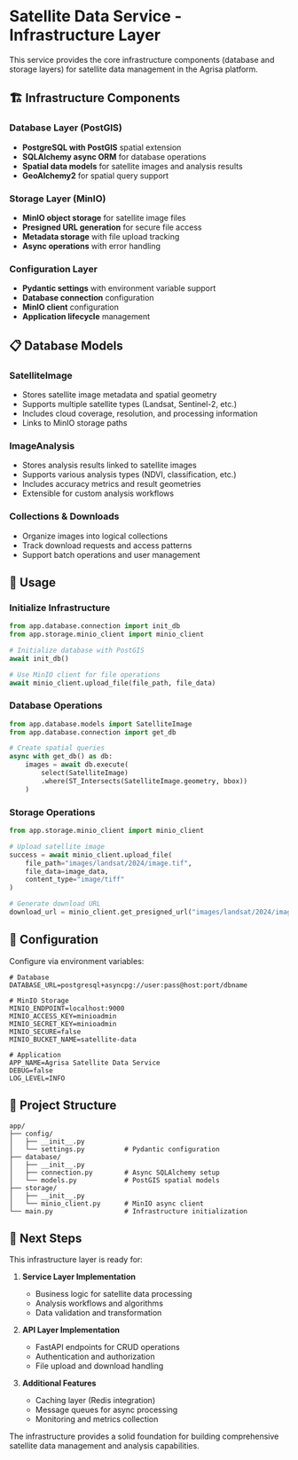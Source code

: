 # Satellite Data Service - Infrastructure Layer

This service provides the core infrastructure components (database and storage layers) for satellite data management in the Agrisa platform.

## 🏗️ Infrastructure Components

### Database Layer (PostGIS)
- **PostgreSQL with PostGIS** spatial extension
- **SQLAlchemy async ORM** for database operations
- **Spatial data models** for satellite images and analysis results
- **GeoAlchemy2** for spatial query support

### Storage Layer (MinIO)
- **MinIO object storage** for satellite image files
- **Presigned URL generation** for secure file access
- **Metadata storage** with file upload tracking
- **Async operations** with error handling

### Configuration Layer
- **Pydantic settings** with environment variable support
- **Database connection** configuration
- **MinIO client** configuration
- **Application lifecycle** management

## 📋 Database Models

### SatelliteImage
- Stores satellite image metadata and spatial geometry
- Supports multiple satellite types (Landsat, Sentinel-2, etc.)
- Includes cloud coverage, resolution, and processing information
- Links to MinIO storage paths

### ImageAnalysis
- Stores analysis results linked to satellite images
- Supports various analysis types (NDVI, classification, etc.)
- Includes accuracy metrics and result geometries
- Extensible for custom analysis workflows

### Collections & Downloads
- Organize images into logical collections
- Track download requests and access patterns
- Support batch operations and user management

## 🚀 Usage

### Initialize Infrastructure
```python
from app.database.connection import init_db
from app.storage.minio_client import minio_client

# Initialize database with PostGIS
await init_db()

# Use MinIO client for file operations
await minio_client.upload_file(file_path, file_data)
```

### Database Operations
```python
from app.database.models import SatelliteImage
from app.database.connection import get_db

# Create spatial queries
async with get_db() as db:
    images = await db.execute(
        select(SatelliteImage)
        .where(ST_Intersects(SatelliteImage.geometry, bbox))
    )
```

### Storage Operations
```python
from app.storage.minio_client import minio_client

# Upload satellite image
success = await minio_client.upload_file(
    file_path="images/landsat/2024/image.tif",
    file_data=image_data,
    content_type="image/tiff"
)

# Generate download URL
download_url = minio_client.get_presigned_url("images/landsat/2024/image.tif")
```

## 🔧 Configuration

Configure via environment variables:

```env
# Database
DATABASE_URL=postgresql+asyncpg://user:pass@host:port/dbname

# MinIO Storage
MINIO_ENDPOINT=localhost:9000
MINIO_ACCESS_KEY=minioadmin
MINIO_SECRET_KEY=minioadmin
MINIO_SECURE=false
MINIO_BUCKET_NAME=satellite-data

# Application
APP_NAME=Agrisa Satellite Data Service
DEBUG=false
LOG_LEVEL=INFO
```

## 📁 Project Structure

```
app/
├── config/
│   ├── __init__.py
│   └── settings.py          # Pydantic configuration
├── database/
│   ├── __init__.py
│   ├── connection.py        # Async SQLAlchemy setup
│   └── models.py            # PostGIS spatial models
├── storage/
│   ├── __init__.py
│   └── minio_client.py      # MinIO async client
└── main.py                  # Infrastructure initialization
```

## 🎯 Next Steps

This infrastructure layer is ready for:

1. **Service Layer Implementation**
   - Business logic for satellite data processing
   - Analysis workflows and algorithms
   - Data validation and transformation

2. **API Layer Implementation**
   - FastAPI endpoints for CRUD operations
   - Authentication and authorization
   - File upload and download handling

3. **Additional Features**
   - Caching layer (Redis integration)
   - Message queues for async processing
   - Monitoring and metrics collection

The infrastructure provides a solid foundation for building comprehensive satellite data management and analysis capabilities.